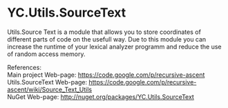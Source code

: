 YC.Utils.SourceText
===================

Utils.Source Text is a module that allows you to store coordinates of different parts of code on the usefull way. 
Due to this module you can increase the runtime of your lexical analyzer programm and reduce the use of random access memory.
	
References: <br>
Main project Web-page: https://code.google.com/p/recursive-ascent <br>
Utils.SourceText Web-page: https://code.google.com/p/recursive-ascent/wiki/Source_Text_Utils <br>
NuGet Web-page: http://nuget.org/packages/YC.Utils.SourceText

